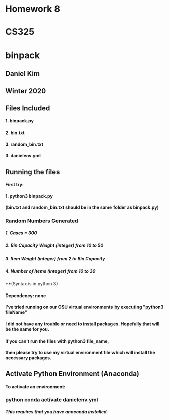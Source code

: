 # Homework 8
# CS325
# binpack

## Daniel Kim
## Winter 2020


## Files Included

#### 1. binpack.py
#### 2. bin.txt
#### 3. random_bin.txt
#### 3. danielenv.yml


## Running the files 
#### First try:
#### 1. python3 binpack.py
#### (bin.txt  and random_bin.txt should be in the same folder as binpack.py)


### Random Numbers Generated
##### 1. Cases = 300
##### 2. Bin Capacity Weight (integer) from 10 to 50
##### 3. Item Weight (integer) from 2 to Bin Capacity
##### 4. Number of Items (integer) from 10 to 30

**(Syntax is in python 3)


#### Dependency:  none
#### I've tried running on our OSU virtual environments by executing "python3 fileName"
#### I did not have any trouble or need to install packages. Hopefully that will be the same for you.
####  If you can't run the files with python3 file_name,
####  then please try to use my virtual environment file which will install the necessary packages.

## Activate Python Environment (Anaconda)
#### To activate an environment: 
### python conda activate danielenv.yml
##### This requires that you have anaconda installed.

